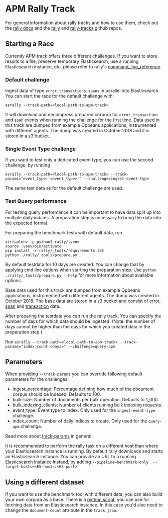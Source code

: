 # APM Rally Track

For general information about rally tracks and how to use them, 
check out the [rally docs](https://esrally.readthedocs.io/en/stable/index.html)
and the [rally](https://github.com/elastic/rally) and [rally-tracks](https://github.com/elastic/rally-tracks) github 
repos.

## Starting a Race

Currently APM track offers three different challenges. 
If you want to store results to a file, preserve temporary Elasticsearch, use a running Elasticsearch instance, etc. 
please refer to rally's [command_line_reference](https://esrally.readthedocs.io/en/stable/command_line_reference.html#command-line-flags).

### Default challenge
Ingest data of type `error,transactions,spans` in parallel into Elasticsearch.
You can start the race for the default challenge with:

```esrally --track-path=<local-path-to-apm-track>```

It will download and decompress prepared corpora for `error`, `transaction` and `span` events when running the challenge 
for the first time. Data used in this track are dumped from example Opbeans applications, instrumented with different agents.
The dump was created in October 2018 and it is stored in a s3 bucket.

### Single Event Type challenge
If you want to test only a dedicated event type, you can use the second challenge, by running 

```esrally --track-path=<local-path-to-apm-track> --track-params="event_type:'<event_type>'" --challenge=ingest-event-type```

The same test data as for the default challenge are used.

### Test Query performance
For testing query performance it can be important to have data split up into multiple daily indices. A preparation step 
is necessary to bring the data into the expected format.

For preparing the benchmark tests with default data, run 
```
virtualenv -p python3 rally/.venv
source .venv/bin/activate
pip install -r rally/_tools/requirements.txt
python ./rally/_tools/prepare.py

```

By default testdata for 10 days are created. You can change that by applying cmd line options when starting the 
preparation step. Use `python ./rally/_tools/prepare.py --help` for more information about available options.

Base data used for this track are dumped from example Opbeans applications, instrumented with different agents. The dump was 
created in October 2018. The base data are stored in a s3 bucket and consist of [error](`http://benchmarks.elasticsearch.org.s3.amazonaws.com/corpora/apm/error_base.json.bzip2`), 
[span](`http://benchmarks.elasticsearch.org.s3.amazonaws.com/corpora/apm/span_base.json.bzip2`) and 
[transaction](`http://benchmarks.elasticsearch.org.s3.amazonaws.com/corpora/apm/transaction_base.json.bzip2`) data.


After preparing the testdata you can run the rally track.
You can specify the number of days for which data should be ingested. (Note: the number of days cannot be higher than 
the days for which you created data in the preparation step.)

Run `esrally --track-path=<local-path-to-apm-track> --track-params="index_count:<days>" --challenge=query-apm`


## Parameters
When providing `--track-params` you can override following default parameters for the challenges: 

* ingest_percentage: Percentage defining how much of the document corpus should be indexed. Defaults to 100. 
* bulk-size: Number of documents per bulk operation. Defaults to 1_000.
* bulk_indexing_clients: Number of clients running bulk indexing requests.
* event_type: Event type to index. Only used for the `ingest-event-type` challenge.
* index_count: Number of daily indices to create. Only used for the `query-apm` challenge.

Read more about [track-params](https://esrally.readthedocs.io/en/stable/command_line_reference.html#track-params) in general. 

It is recommended to perform the rally task on a different host than where your Elasticsearch instance is running. 
By default rally downloads and starts an Elasticsearch instance.
You can provide an URL to a running Elasticsearch instance instaed, by adding `--pipeline=benchmark-only 
--target-hosts=<ES-host>:<ES-port>`

## Using a different dataset
If you want to use the benchmark tool with different data, you can also build your own corpora as a base. 
There is a [python script](https://github.com/elastic/apm-server/blob/d7b9d5027dd6a296792aa5179c0eaff8374d62d8/rally/fetch_data.py), you can use for fetching data from an Elasticsearch instance.
In this case you'd also need to change the `document-count` attribute in the `track.json`.


